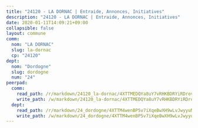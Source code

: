 ```yaml
---
title: "24120 - LA DORNAC | Entraide, Annonces, Initiatives"
description: "24120 - LA DORNAC | Entraide, Annonces, Initiatives"
date: 2020-01-11T14:09:21+09:00
collapsible: false
layout: commune
comm:
  nom: "LA DORNAC"
  slug: la-dornac
  cp: "24120"
dept:
  nom: "Dordogne"
  slug: dordogne
  num: "24"
peerpad:
  comm:
    read_path: /r/markdown/24120_la-dornac/4XTTMEDQYa8uY7vRHKBDRYiRDrov75QrLGFxoaygfxANedfBY
    write_path: /w/markdown/24120_la-dornac/4XTTMEDQYa8uY7vRHKBDRYiRDrov75QrLGFxoaygfxANedfBY-K3TgTvncyJCS2iobxptFHkPWFBTnZA8rq1DcPPTDVdXEAcAA2xibSiTwX4J6qkzcnExgNgFTj1jeaSF9HYbgoESYb7ie5mgtiM548ABJCsvTnrKNofu1azMCtgi6GSDJeq54mZJa
  dept:
    read_path: /r/markdown/24_dordogne/4XTTM4wenBP5v7iXqeBwXH9wLvJwyyuNKzLxRyGzSZXmCuzgg
    write_path: /w/markdown/24_dordogne/4XTTM4wenBP5v7iXqeBwXH9wLvJwyyuNKzLxRyGzSZXmCuzgg-K3TgUusQQUSAmJPXozCTSBeqjqksxkVWGVxtHwEFrs5RuocQr8weKG2oQg7MVeg2F9Hhv7ggtBiBU8D9pdXEPa9M67VU3BzgAG9BCtQw3VY3Xcxk2YSegk3iUXMkpicGxxJr7mWp
---
```


